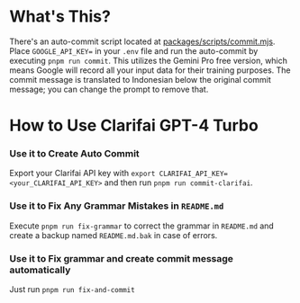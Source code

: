 # What's This?

There's an auto-commit script located at [packages/scripts/commit.mjs](packages/scripts/commit.mjs). Place `GOOGLE_API_KEY=` in your `.env` file and run the auto-commit by executing `pnpm run commit`. This utilizes the Gemini Pro free version, which means Google will record all your input data for their training purposes. The commit message is translated to Indonesian below the original commit message; you can change the prompt to remove that.

# How to Use Clarifai GPT-4 Turbo

### Use it to Create Auto Commit

Export your Clarifai API key with `export CLARIFAI_API_KEY=<your_CLARIFAI_API_KEY>` and then run `pnpm run commit-clarifai`.

### Use it to Fix Any Grammar Mistakes in `README.md`

Execute `pnpm run fix-grammar` to correct the grammar in `README.md` and create a backup named `README.md.bak` in case of errors.

### Use it to Fix grammar and create commit message automatically

Just run `pnpm run fix-and-commit`